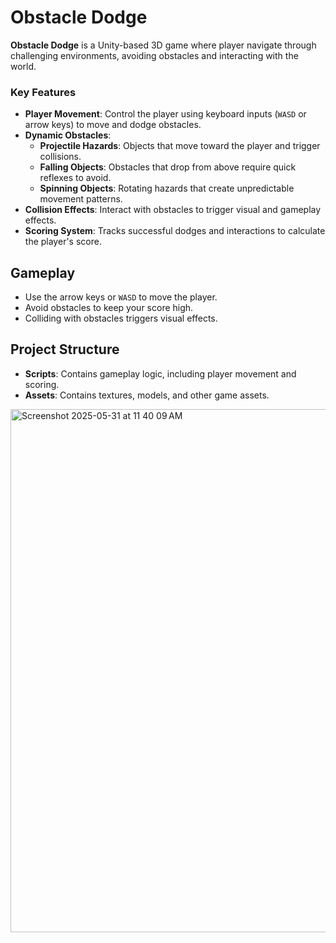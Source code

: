 # Obstacle Dodge

**Obstacle Dodge** is a Unity-based 3D game where player navigate through challenging environments, avoiding obstacles and interacting with the world.

### Key Features
- **Player Movement**: Control the player using keyboard inputs (`WASD` or arrow keys) to move and dodge obstacles.
- **Dynamic Obstacles**:
  - **Projectile Hazards**: Objects that move toward the player and trigger collisions.
  - **Falling Objects**: Obstacles that drop from above require quick reflexes to avoid.
  - **Spinning Objects**: Rotating hazards that create unpredictable movement patterns.
- **Collision Effects**: Interact with obstacles to trigger visual and gameplay effects.
- **Scoring System**: Tracks successful dodges and interactions to calculate the player's score.



## Gameplay
- Use the arrow keys or `WASD` to move the player.
- Avoid obstacles to keep your score high.
- Colliding with obstacles triggers visual effects.

## Project Structure
- **Scripts**: Contains gameplay logic, including player movement and scoring.
- **Assets**: Contains textures, models, and other game assets.

<img width="837" alt="Screenshot 2025-05-31 at 11 40 09 AM" src="https://github.com/user-attachments/assets/e8855775-5c5e-440f-ba9f-b06cc56231fd" />
